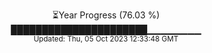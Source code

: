 <p align="center">
⏳Year Progress (76.03 %) <br>
██████████████████████▁▁▁▁▁▁▁▁ <br>
<sub>Updated: Thu, 05 Oct 2023 12:33:48 GMT</sub>
</p>

